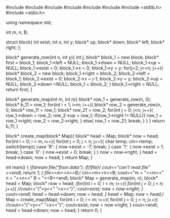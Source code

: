 #include <iostream>
#include <fstream>
#include <algorithm>
#include <cmath>
#include <stack>
#include <queue>
#include <stdlib.h>
#include <stdio.h>

using namespace std;

int m, n, B;

struct block{
    int exist;
    int x;
    int y;
    block* up;
    block* down;
    block* left;
    block* right;
};

block* generate_row(int n, int y){
    int j;
    block* block_1 = new block;
    block* first = block_1;
    block_1->left = NULL;
    block_1->down = NULL;
    block_1->up = NULL;
    block_1->exist = 0;
    block_1->x = 0;
    block_1->y = y;
    for(j=2; j<=n; j++){
        block* block_2 = new block;
        block_1->right = block_2;
        block_2->left = block_1;
        block_2->exist = 0;
        block_2->x = j-1;
        block_2->y = y;
        block_2->up = NULL;
        block_2->down =NULL;
        block_1 = block_2;
    }
    block_1->right = NULL;
    return first;
}

block* generate_map(int m, int n){
    block* row_1 = generate_row(n, 0);
    block* b_11 = row_1;
    for(int i = 1; i<m; i++){
        block* row_2 = generate_row(n, i);
        block* row_11 = row_1;
        block* row_21 = row_2;
        for(int j = 0; j<n; j++){
            row_1->down = row_2;
            row_2->up = row_1;
            if(row_1->right != NULL){
                row_1 = row_1->right;
                row_2 = row_2->right;
            }
            else{
                row_1 = row_21;
                break;
            }
        }
    }
    return b_11;
}

block* create_map(block* Map){
    block* head = Map;
    block* now = head;
    for(int i = 0; i < m; i++){
        for(int j = 0; j < n; j++){
            char temp;
            cin>>temp;
            switch(temp){
            case 'R':
                {
                    now->exist = -7;
                    break;
                }
            case '1':
                {
                    now->exist = 1;
                    break;
                }
            case '0':
                {
                    now->exist = 0;
                    break;
                }
            }
            now = now->right;
        }
        head = head->down;
        now = head;
    }
    return Map;
}

int main()
{
    /*fstream file("floor.data");
    if(!file){
        cout<<"can't read file"<<endl;
        return 1;
    }
    file>>m>>n>>B;*/
    cin>>m>>n>>B;
    cout<<"m = "<<m<<" n = "<<n<<" B = "<<B<<endl;
    block* Map = generate_map(m, n);
    block* head = Map;
    block* now = head;
    /*for(int i = 0; i < m; i++){
        for(int j = 0; j < n; j++){
            //cout<<"("<<now->y<<" "<<now->x<<")";
            cout<<now->exist;
            now = now->right;
        }
        cout<<endl;
        head = head->down;
        now = head;
    }
    head = Map;
    now = head;*/
    Map = create_map(Map);
    for(int i = 0; i < m; i++){
        for(int j = 0; j < n; j++){
            //cout<<"("<<now->y<<" "<<now->x<<")";
            cout<<now->exist;
            now = now->right;
        }
        cout<<endl;
        head = head->down;
        now = head;
    }
    return 0;
}
